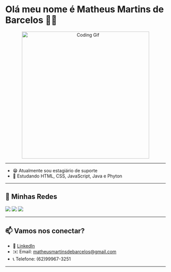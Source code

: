 # Olá meu nome é Matheus Martins de Barcelos 👨‍💻

<p align="center">
  <img src="https://media.giphy.com/media/qgQUggAC3Pfv687qPC/giphy.gif" width="400" alt="Coding Gif">
</p>

---

- 😁 Atualmente sou estagiário de suporte
- 📕 Estudando HTML, CSS, JavaScript, Java e Phyton
  
---

## 📱 Minhas Redes
 
<div> 
  <a href="https://instagram.com/matheussbarceloss" target="_blank"><img src="https://img.shields.io/badge/-Instagram-%23E4405F?style=for-the-badge&logo=instagram&logoColor=white" target="_blank"></a>
  <a href = "mailto:matheusmartinsdebarcelos@gmail.com"><img src="https://img.shields.io/badge/-Gmail-%23333?style=for-the-badge&logo=gmail&logoColor=white" target="_blank"></a>
  <a href="https://www.linkedin.com/in/matheusmartinsdebarcelos" target="_blank"><img src="https://img.shields.io/badge/-LinkedIn-%230077B5?style=for-the-badge&logo=linkedin&logoColor=white" target="_blank"></a> 

---
  
</div>

## 📫 Vamos nos conectar?

- 💼 [LinkedIn](www.linkedin.com/in/matheusmartinsdebarcelos)
- ✉️ Email: matheusmartinsdebarcelos@gmail.com
- 📞 Telefone: (62)99967-3251

---





